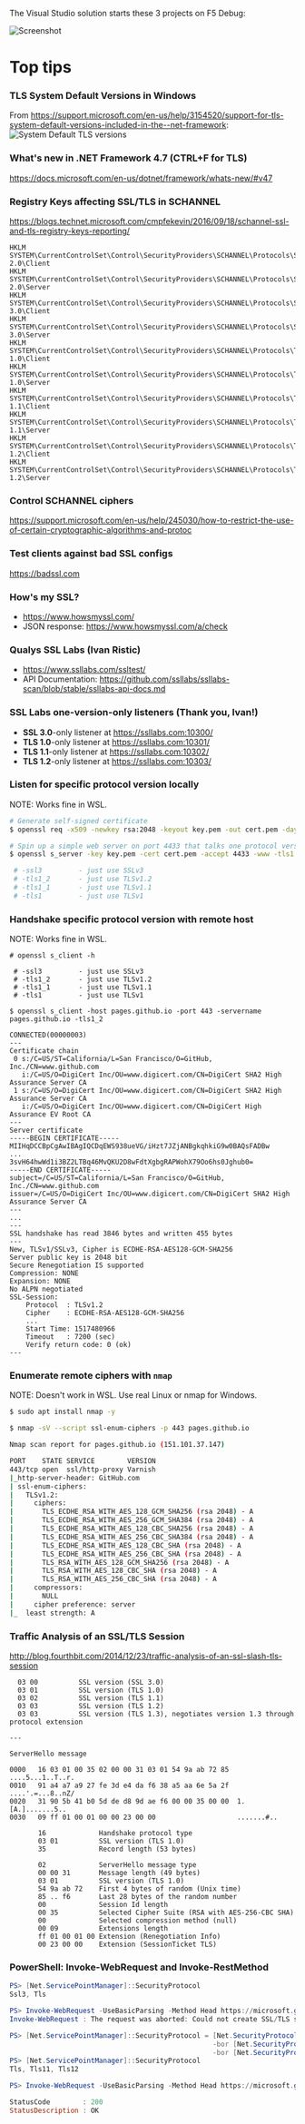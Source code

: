 The Visual Studio solution starts these 3 projects on F5 Debug:

![Screenshot](screenshot.png)

# Top tips

### TLS System Default Versions in Windows
From https://support.microsoft.com/en-us/help/3154520/support-for-tls-system-default-versions-included-in-the--net-framework:
![System Default TLS versions](sys-default-tls-ver.png)

### What's new in .NET Framework 4.7 (CTRL+F for TLS)
https://docs.microsoft.com/en-us/dotnet/framework/whats-new/#v47

### Registry Keys affecting SSL/TLS in SCHANNEL
https://blogs.technet.microsoft.com/cmpfekevin/2016/09/18/schannel-ssl-and-tls-registry-keys-reporting/

```
HKLM SYSTEM\CurrentControlSet\Control\SecurityProviders\SCHANNEL\Protocols\SSL 2.0\Client
HKLM SYSTEM\CurrentControlSet\Control\SecurityProviders\SCHANNEL\Protocols\SSL 2.0\Server
HKLM SYSTEM\CurrentControlSet\Control\SecurityProviders\SCHANNEL\Protocols\SSL 3.0\Client
HKLM SYSTEM\CurrentControlSet\Control\SecurityProviders\SCHANNEL\Protocols\SSL 3.0\Server
HKLM SYSTEM\CurrentControlSet\Control\SecurityProviders\SCHANNEL\Protocols\TLS 1.0\Client
HKLM SYSTEM\CurrentControlSet\Control\SecurityProviders\SCHANNEL\Protocols\TLS 1.0\Server
HKLM SYSTEM\CurrentControlSet\Control\SecurityProviders\SCHANNEL\Protocols\TLS 1.1\Client
HKLM SYSTEM\CurrentControlSet\Control\SecurityProviders\SCHANNEL\Protocols\TLS 1.1\Server
HKLM SYSTEM\CurrentControlSet\Control\SecurityProviders\SCHANNEL\Protocols\TLS 1.2\Client
HKLM SYSTEM\CurrentControlSet\Control\SecurityProviders\SCHANNEL\Protocols\TLS 1.2\Server
```

### Control SCHANNEL ciphers
https://support.microsoft.com/en-us/help/245030/how-to-restrict-the-use-of-certain-cryptographic-algorithms-and-protoc

### Test clients against bad SSL configs
https://badssl.com

### How's my SSL?
  * https://www.howsmyssl.com/
  * JSON response: https://www.howsmyssl.com/a/check

### Qualys SSL Labs (Ivan Ristic)
  * https://www.ssllabs.com/ssltest/
  * API Documentation: https://github.com/ssllabs/ssllabs-scan/blob/stable/ssllabs-api-docs.md

### SSL Labs one-version-only listeners (Thank you, Ivan!)
  * **SSL 3.0**-only listener at https://ssllabs.com:10300/
  * **TLS 1.0**-only listener at https://ssllabs.com:10301/
  * **TLS 1.1**-only listener at https://ssllabs.com:10302/
  * **TLS 1.2**-only listener at https://ssllabs.com:10303/

### Listen for specific protocol version locally

NOTE: Works fine in WSL.

```bash
# Generate self-signed certificate
$ openssl req -x509 -newkey rsa:2048 -keyout key.pem -out cert.pem -days 365 -nodes

# Spin up a simple web server on port 4433 that talks one protocol version only
$ openssl s_server -key key.pem -cert cert.pem -accept 4433 -www -tls1

 # -ssl3         - just use SSLv3
 # -tls1_2       - just use TLSv1.2
 # -tls1_1       - just use TLSv1.1
 # -tls1         - just use TLSv1
```

### Handshake specific protocol version with remote host

NOTE: Works fine in WSL.

```
# openssl s_client -h

 # -ssl3         - just use SSLv3
 # -tls1_2       - just use TLSv1.2
 # -tls1_1       - just use TLSv1.1
 # -tls1         - just use TLSv1

$ openssl s_client -host pages.github.io -port 443 -servername pages.github.io -tls1_2

CONNECTED(00000003)
---
Certificate chain
 0 s:/C=US/ST=California/L=San Francisco/O=GitHub, Inc./CN=www.github.com
   i:/C=US/O=DigiCert Inc/OU=www.digicert.com/CN=DigiCert SHA2 High Assurance Server CA
 1 s:/C=US/O=DigiCert Inc/OU=www.digicert.com/CN=DigiCert SHA2 High Assurance Server CA
   i:/C=US/O=DigiCert Inc/OU=www.digicert.com/CN=DigiCert High Assurance EV Root CA
---
Server certificate
-----BEGIN CERTIFICATE-----
MIIHqDCCBpCgAwIBAgIQCDqEWS938ueVG/iHzt7JZjANBgkqhkiG9w0BAQsFADBw
...
3svH64hwWd1i3BZ2LTBq46MvQKU2D8wFdtXgbgRAPWohX79Oo6hs0Jghub0=
-----END CERTIFICATE-----
subject=/C=US/ST=California/L=San Francisco/O=GitHub, Inc./CN=www.github.com
issuer=/C=US/O=DigiCert Inc/OU=www.digicert.com/CN=DigiCert SHA2 High Assurance Server CA
---
...
---
SSL handshake has read 3846 bytes and written 455 bytes
---
New, TLSv1/SSLv3, Cipher is ECDHE-RSA-AES128-GCM-SHA256
Server public key is 2048 bit
Secure Renegotiation IS supported
Compression: NONE
Expansion: NONE
No ALPN negotiated
SSL-Session:
    Protocol  : TLSv1.2
    Cipher    : ECDHE-RSA-AES128-GCM-SHA256
    ...
    Start Time: 1517480966
    Timeout   : 7200 (sec)
    Verify return code: 0 (ok)
---
```

### Enumerate remote ciphers with `nmap`

NOTE: Doesn't work in WSL. Use real Linux or nmap for Windows.

```bash
$ sudo apt install nmap -y

$ nmap -sV --script ssl-enum-ciphers -p 443 pages.github.io

Nmap scan report for pages.github.io (151.101.37.147)

PORT    STATE SERVICE        VERSION
443/tcp open  ssl/http-proxy Varnish
|_http-server-header: GitHub.com
| ssl-enum-ciphers:
|   TLSv1.2:
|     ciphers:
|       TLS_ECDHE_RSA_WITH_AES_128_GCM_SHA256 (rsa 2048) - A
|       TLS_ECDHE_RSA_WITH_AES_256_GCM_SHA384 (rsa 2048) - A
|       TLS_ECDHE_RSA_WITH_AES_128_CBC_SHA256 (rsa 2048) - A
|       TLS_ECDHE_RSA_WITH_AES_256_CBC_SHA384 (rsa 2048) - A
|       TLS_ECDHE_RSA_WITH_AES_128_CBC_SHA (rsa 2048) - A
|       TLS_ECDHE_RSA_WITH_AES_256_CBC_SHA (rsa 2048) - A
|       TLS_RSA_WITH_AES_128_GCM_SHA256 (rsa 2048) - A
|       TLS_RSA_WITH_AES_128_CBC_SHA (rsa 2048) - A
|       TLS_RSA_WITH_AES_256_CBC_SHA (rsa 2048) - A
|     compressors:
|       NULL
|     cipher preference: server
|_  least strength: A
```

### Traffic Analysis of an SSL/TLS Session
http://blog.fourthbit.com/2014/12/23/traffic-analysis-of-an-ssl-slash-tls-session

```
  03 00          SSL version (SSL 3.0)
  03 01          SSL version (TLS 1.0)
  03 02          SSL version (TLS 1.1)
  03 03          SSL version (TLS 1.2)
  03 03          SSL version (TLS 1.3), negotiates version 1.3 through protocol extension

---

ServerHello message

0000   16 03 01 00 35 02 00 00 31 03 01 54 9a ab 72 85  ....5...1..T..r.
0010   91 a4 a7 a9 27 fe 3d e4 da f6 38 a5 aa 6e 5a 2f  ....'.=...8..nZ/
0020   31 90 5b 41 b0 5d de d8 9d ae f6 00 00 35 00 00  1.[A.].......5..
0030   09 ff 01 00 01 00 00 23 00 00                    .......#..

       16             Handshake protocol type
       03 01          SSL version (TLS 1.0)
       35             Record length (53 bytes)

       02             ServerHello message type
       00 00 31       Message length (49 bytes)
       03 01          SSL version (TLS 1.0)
       54 9a ab 72    First 4 bytes of random (Unix time)
       85 .. f6       Last 28 bytes of the random number
       00             Session Id length
       00 35          Selected Cipher Suite (RSA with AES-256-CBC SHA)
       00             Selected compression method (null)
       00 09          Extensions length
       ff 01 00 01 00 Extension (Renegotiation Info)
       00 23 00 00    Extension (SessionTicket TLS)
```

### PowerShell: Invoke-WebRequest and Invoke-RestMethod

```powershell
PS> [Net.ServicePointManager]::SecurityProtocol
Ssl3, Tls

PS> Invoke-WebRequest -UseBasicParsing -Method Head https://microsoft.github.io | fl Status*
Invoke-WebRequest : The request was aborted: Could not create SSL/TLS secure channel.

PS> [Net.ServicePointManager]::SecurityProtocol = [Net.SecurityProtocolType]::Tls `
                                                  -bor [Net.SecurityProtocolType]::Tls11 `
                                                  -bor [Net.SecurityProtocolType]::Tls12
PS> [Net.ServicePointManager]::SecurityProtocol
Tls, Tls11, Tls12

PS> Invoke-WebRequest -UseBasicParsing -Method Head https://microsoft.github.io | fl Status*

StatusCode        : 200
StatusDescription : OK
```
